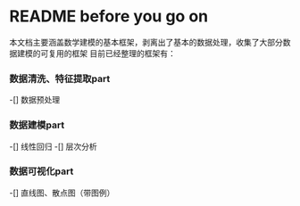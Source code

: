 # README before you go on
本文档主要涵盖数学建模的基本框架，剥离出了基本的数据处理，收集了大部分数据建模的可复用的框架
目前已经整理的框架有：

### 数据清洗、特征提取part
-[] 数据预处理

### 数据建模part
-[] 线性回归
-[] 层次分析


### 数据可视化part
-[] 直线图、散点图（带图例）

